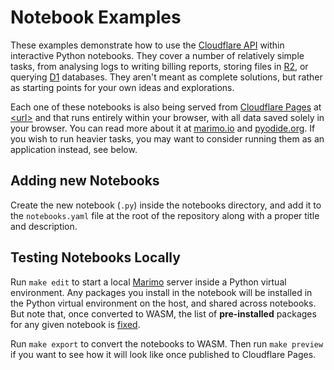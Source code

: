 # Notebook Examples

These examples demonstrate how to use the [Cloudflare API](https://developers.cloudflare.com/api/) within interactive Python notebooks. They cover a number of relatively simple tasks, from analysing logs to writing billing reports, storing files in [R2](https://www.cloudflare.com/developer-platform/products/r2/), or querying [D1](https://developers.cloudflare.com/d1/) databases. They aren't meant as complete solutions, but rather as starting points for your own ideas and explorations.

Each one of these notebooks is also being served from [Cloudflare Pages](https://pages.cloudflare.com/) at [&lt;url&gt;]() and that runs entirely within your browser, with all data saved solely in your browser. You can read more about it at [marimo.io](https://docs.marimo.io/guides/wasm/) and [pyodide.org](https://pyodide.org/). If you wish to run heavier tasks, you may want to consider running them as an application instead, see below.

## Adding new Notebooks

Create the new notebook (`.py`) inside the notebooks directory, and add it to the `notebooks.yaml` file at the root of the repository along with a proper title and description.

## Testing Notebooks Locally

Run `make edit` to start a local [Marimo](https://docs.marimo.io/) server inside a Python virtual environment. Any packages you install in the notebook will be installed in the Python virtual environment on the host, and shared across notebooks. But note that, once converted to WASM, the list of **pre-installed** packages for any given notebook is [fixed](https://pyodide.org/en/stable/usage/packages-in-pyodide.html).

Run `make export` to convert the notebooks to WASM. Then run `make preview` if you want to see how it will look like once published to Cloudflare Pages.
